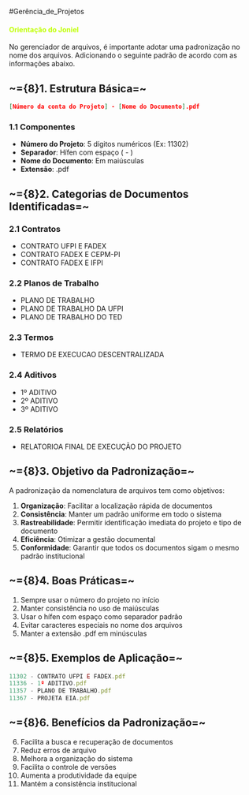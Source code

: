 #Gerência_de_Projetos 

#### <font color="#bfff00">Orientação do Joniel</font>

No gerenciador de arquivos, é importante adotar uma padronização no nome dos arquivos. Adicionando o seguinte padrão de acordo com as informações abaixo.
## ~={8}1. Estrutura Básica=~

```Json
[Número da conta do Projeto] - [Nome do Documento].pdf
```
### 1.1 Componentes
- **Número do Projeto**: 5 dígitos numéricos (Ex: 11302)
- **Separador**: Hífen com espaço ( - )
- **Nome do Documento**: Em maiúsculas
- **Extensão**: .pdf
## ~={8}2. Categorias de Documentos Identificadas=~

### 2.1 Contratos
- CONTRATO UFPI E FADEX
- CONTRATO FADEX E CEPM-PI
- CONTRATO FADEX E IFPI
### 2.2 Planos de Trabalho
- PLANO DE TRABALHO
- PLANO DE TRABALHO DA UFPI
- PLANO DE TRABALHO DO TED
### 2.3 Termos
- TERMO DE EXECUCAO DESCENTRALIZADA
### 2.4 Aditivos
- 1º ADITIVO
- 2º ADITIVO
- 3º ADITIVO
### 2.5 Relatórios
- RELATORIOA FINAL DE EXECUÇÃO DO PROJETO
## ~={8}3. Objetivo da Padronização=~

A padronização da nomenclatura de arquivos tem como objetivos:

1. **Organização**: Facilitar a localização rápida de documentos
2. **Consistência**: Manter um padrão uniforme em todo o sistema
3. **Rastreabilidade**: Permitir identificação imediata do projeto e tipo de documento
4. **Eficiência**: Otimizar a gestão documental
5. **Conformidade**: Garantir que todos os documentos sigam o mesmo padrão institucional
## ~={8}4. Boas Práticas=~

1. Sempre usar o número do projeto no início
2. Manter consistência no uso de maiúsculas
3. Usar o hífen com espaço como separador padrão
4. Evitar caracteres especiais no nome dos arquivos
5. Manter a extensão .pdf em minúsculas
## ~={8}5. Exemplos de Aplicação=~

```javascript
11302 - CONTRATO UFPI E FADEX.pdf
11336 - 1º ADITIVO.pdf
11357 - PLANO DE TRABALHO.pdf
11367 - PROJETA EIA.pdf
```
## ~={8}6. Benefícios da Padronização=~

6. Facilita a busca e recuperação de documentos
7. Reduz erros de arquivo
8. Melhora a organização do sistema
9. Facilita o controle de versões
10. Aumenta a produtividade da equipe
11. Mantém a consistência institucional
